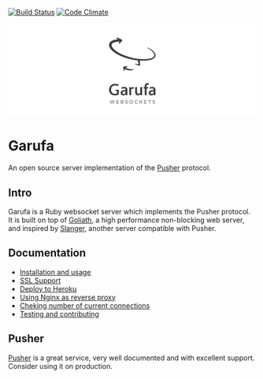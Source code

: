 [![Build Status](https://travis-ci.org/Juanmcuello/garufa.png?branch=master)](https://travis-ci.org/Juanmcuello/garufa)
[![Code Climate](https://codeclimate.com/github/Juanmcuello/garufa/badges/gpa.svg)](https://codeclimate.com/github/Juanmcuello/garufa)

![logo](./doc/images/logo.png)

Garufa
====

An open source server implementation of the [Pusher][pusher] protocol.

Intro
-----

Garufa is a Ruby websocket server which implements the Pusher protocol. It is
built on top of [Goliath][goliath], a high performance non-blocking web server,
and inspired by [Slanger][slanger], another server compatible with Pusher.

Documentation
-------------

* [Installation and usage](/doc/install.md)
* [SSL Support](/doc/ssl.md)
* [Deploy to Heroku](/doc/heroku.md)
* [Using Nginx as reverse proxy](/doc/nginx.md)
* [Cheking number of current connections](/doc/connections.md)
* [Testing and contributing](/doc/testing.md)

Pusher
------

[Pusher][pusher] is a great service, very well documented and with excellent
support. Consider using it on production.

[pusher]: http://pusher.com
[goliath]: https://github.com/postrank-labs/goliath/
[slanger]: https://github.com/stevegraham/slanger
